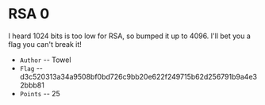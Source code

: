 # RSA 0
I heard 1024 bits is too low for RSA, so bumped it up to 4096.
I'll bet you a flag you can't break it!

* `Author` -- Towel
* `Flag` -- d3c520313a34a9508bf0bd726c9bb20e622f249715b62d256791b9a4e32bbb81
* `Points` -- 25
